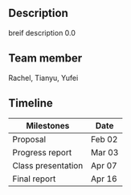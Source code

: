 ## Description
breif description 0.0

## Team member
Rachel, Tianyu, Yufei

## Timeline
| Milestones | Date |
|--|--|
| Proposal | Feb 02 |
| Progress report | Mar 03 |
| Class presentation | Apr 07 |
| Final report | Apr 16 |
